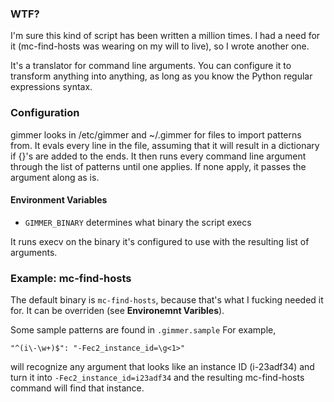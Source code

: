 ### WTF?

I'm sure this kind of script has been written a million times. I had a need for
it (mc-find-hosts was wearing on my will to live), so I wrote another one.

It's a translator for command line arguments. You can configure it to transform
anything into anything, as long as you know the Python regular expressions
syntax.

### Configuration

gimmer looks in /etc/gimmer and ~/.gimmer for files to import patterns from. It
evals every line in the file, assuming that it will result in a dictionary if
{}'s are added to the ends. It then runs every command line argument through
the list of patterns until one applies. If none apply, it passes the argument
along as is.

#### Environment Variables

* `GIMMER_BINARY` determines what binary the script execs

It runs execv on the binary it's configured to use with the resulting list of
arguments.

### Example: mc-find-hosts

The default binary is `mc-find-hosts`, because that's what I fucking needed it
for. It can be overriden (see **Environemnt Varibles**).

Some sample patterns are found in `.gimmer.sample` For example,

`"^(i\-\w+)$": "-Fec2_instance_id=\g<1>"`

will recognize any argument that looks like an instance ID (i-23adf34) and turn
it into `-Fec2_instance_id=i23adf34` and the resulting mc-find-hosts command
will find that instance.

